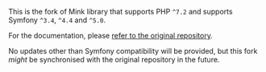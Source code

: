 This is the fork of Mink library that supports PHP `^7.2` and supports Symfony `^3.4`, `^4.4` and `^5.0`.

For the documentation, please [refer to the original repository](https://github.com/minkphp/Mink).

No updates other than Symfony compatibility will be provided, but this fork _might_ be synchronised with the original repository in the future.
